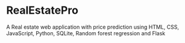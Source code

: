 # RealEstatePro
A Real estate web application with price prediction using HTML, CSS, JavaScript, Python, SQLite, Random forest regression and Flask
